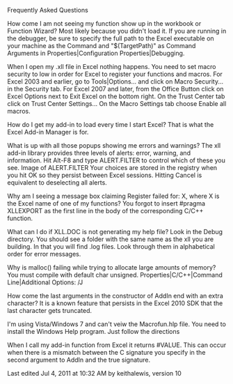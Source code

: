 Frequently Asked Questions

How come I am not seeing my function show up in the workbook or Function Wizard?
Most likely because you didn't load it. If you are running in the debugger, be sure to specify the full path to the Excel executable on your machine as the Command and "$(TargetPath)" as Command Arguments in Properties|Configuration Properties|Debugging.

When I open my .xll file in Excel nothing happens.
You need to set macro security to low in order for Excel to register your functions and macros. For Excel 2003 and earlier, go to Tools|Options... and click on Macro Security... in the Security tab. For Excel 2007 and later, from the Office Button click on Excel Options next to Exit Excel on the bottom right. On the Trust Center tab click on Trust Center Settings... On the Macro Settings tab choose Enable all macros.

How do I get my add-in to load every time I start Excel?
That is what the Excel Add-in Manager is for.

What is up with all those popups showing me errors and warnings?
The xll add-in library provides three levels of alerts: error, warning, and information. Hit Alt-F8 and type ALERT.FILTER to control which of these you see.
Image of ALERT.FILTER
Your choices are stored in the registry when you hit OK so they persist between Excel sessions. Hitting Cancel is equivalent to deselecting all alerts.

Why am I seeing a message box claiming Register failed for: X, where X is the Excel name of one of my functions?
You forgot to insert #pragma XLLEXPORT as the first line in the body of the corresponding C/C++ function.

What can I do if XLL.DOC is not generating my help file?
Look in the Debug directory. You should see a folder with the same name as the xll you are building. In that you will find .log files. Look through them in alphabetical order for error messages.

Why is malloc() failing while trying to allocate large amounts of memory?
You must compile with default char unsigned. Properties|C/C++|Command Line|Additional Options: /J

How come the last arguments in the constructor of AddIn end with an extra character?
It is a known feature that persists in the Excel 2010 SDK that the last character gets truncated.

I'm using Vista/Windows 7 and can't veiw the Macrofun.hlp file.
You need to install the Windows Help program. Just follow the directions

When I call my add-in function from Excel it returns #VALUE.
This can occur when there is a mismatch between the C signature you specify in the second argument to AddIn and the true signature.

Last edited Jul 4, 2011 at 10:32 AM by keithalewis, version 10